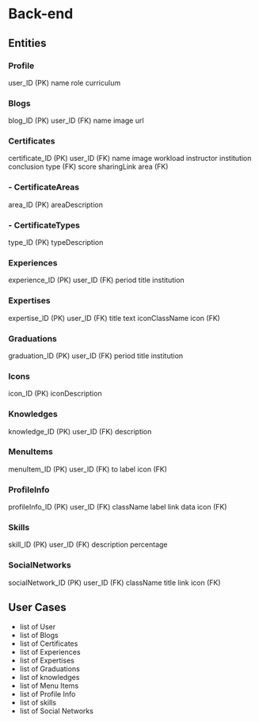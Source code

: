 # Back-end

## Entities

### Profile

user_ID (PK)
name
role
curriculum

### Blogs

blog_ID (PK)
user_ID (FK)
name
image
url

### Certificates

certificate_ID (PK)
user_ID (FK)
name
image
workload
instructor
institution
conclusion
type (FK)
score
sharingLink
area (FK)

### - CertificateAreas

area_ID (PK)
areaDescription

### - CertificateTypes

type_ID (PK)
typeDescription

### Experiences

experience_ID (PK)
user_ID (FK)
period
title
institution

### Expertises

expertise_ID (PK)
user_ID (FK)
title
text
iconClassName
icon (FK)

### Graduations

graduation_ID (PK)
user_ID (FK)
period
title
institution

### Icons

icon_ID (PK)
iconDescription

### Knowledges

knowledge_ID (PK)
user_ID (FK)
description

### MenuItems

menuItem_ID (PK)
user_ID (FK)
to
label
icon (FK)

### ProfileInfo

profileInfo_ID (PK)
user_ID (FK)
className
label
link
data
icon (FK)

### Skills

skill_ID (PK)
user_ID (FK)
description
percentage

### SocialNetworks

socialNetwork_ID (PK)
user_ID (FK)
className
title
link
icon (FK)

## User Cases

- list of User
- list of Blogs
- list of Certificates
- list of Experiences
- list of Expertises
- list of Graduations
- list of knowledges
- list of Menu Items
- list of Profile Info
- list of skills
- list of Social Networks